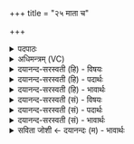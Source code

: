+++
title = "२५ माता च"

+++
<details><summary>पदपाठः</summary>

मा॒ता। च॒। ते॒। पि॒ता। च॒। ते॒। अग्रे॑। वृ॒क्षस्य॑। क्री॒ड॒तः॒। विव॑क्षतऽइ॒वेति॑ विव॑क्षतःऽइव। ते॒। मुख॑म्। ब्रह्म॑न्। मा। त्वम्। व॒दः॒। ब॒हु। २५।
</details>

<details><summary>अधिमन्त्रम् (VC)</summary>

- भूमिसूर्य्यौ देवते
- प्रजापतिर्ऋषिः
- अनुष्टुप्
- गान्धारः
</details>

<details><summary>दयानन्द-सरस्वती (हि) - विषयः</summary>

फिर माता-पिता कैसे हों, इस विषय को अगले मन्त्र में कहा है।
</details>

<details><summary>दयानन्द-सरस्वती (हि) - पदार्थः</summary>

पदार्थान्वयभाषाः -  हे (ब्रह्मन्) चारों वेदों के जाननेवाले सज्जन ! जिन (ते) सूर्य के समान तेजस्वी आपकी (माता) पृथिवी के समान माता (च) और जिन (ते) आपका (पिता) पिता (च) भी (वृक्षस्य) संसाररूप राज्य के बीच (अग्रे) विद्या और राज्य की शोभा में (क्रीडतः) रमते हैं, उन (ते) आपका (विवक्षत इव) बहुत कहा चाहते हुए मनुष्य के मुख के समान (मुखम्) मुख है, उससे (त्वम्) तू (बहु) बहुत (मा) मत (वदः) कहा कर ॥२५ ॥
</details>

<details><summary>दयानन्द-सरस्वती (हि) - भावार्थः</summary>

भावार्थभाषाः -  जो माता-पिता, सुशील, धर्मात्मा, लक्ष्मीवान्, कुलीन हों, उन्होंने सिखाया हुआ ही पुत्र प्रमाणयुक्त थोड़ा बोलनेवाला होकर कीर्ति को प्राप्त होता है ॥२५ ॥
</details>

<details><summary>दयानन्द-सरस्वती (सं) - विषयः</summary>

पुनर्मातापितरौ कीदृशौ भवेतामित्याह ॥
</details>

<details><summary>दयानन्द-सरस्वती (सं) - पदार्थः</summary>

पदार्थान्वयभाषाः -  हे ब्रह्मन् ! यस्य ते माता च यस्य ते पिता च वृक्षस्याग्रे क्रीडतस्तस्य ते विवक्षत इव यन्मुखं तेन त्वं बहु मा वदः ॥२५ ॥
</details>

<details><summary>दयानन्द-सरस्वती (सं) - भावार्थः</summary>

भावार्थभाषाः -  यौ मातापितरौ सुशीलौ धर्मात्मानौ कुलीनौ भवेतां ताभ्यां शिक्षित एव पुत्रो मितभाषी भूत्वा कीर्त्तिमाप्नोति ॥२५ ॥
</details>

<details><summary>सविता जोशी ← दयानन्दः (म) - भावार्थः</summary>

भावार्थभाषाः -  जे माता-पिता सुशील, धर्मात्मा, धनवान व कुलीन असतात त्यांच्या संस्कारानुसार त्यांचा पुत्र मितभाषी बनून किर्ती प्राप्त करतो.
</details>